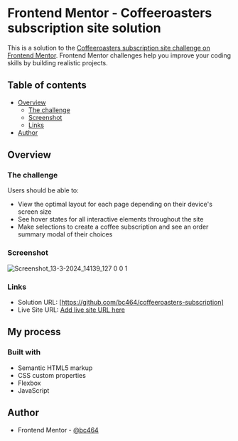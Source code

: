 # Frontend Mentor - Coffeeroasters subscription site solution

This is a solution to the [Coffeeroasters subscription site challenge on Frontend Mentor](https://www.frontendmentor.io/challenges/coffeeroasters-subscription-site-5Fc26HVY6). Frontend Mentor challenges help you improve your coding skills by building realistic projects. 

## Table of contents

- [Overview](#overview)
  - [The challenge](#the-challenge)
  - [Screenshot](#screenshot)
  - [Links](#links)
- [Author](#author)


## Overview

### The challenge

Users should be able to:

- View the optimal layout for each page depending on their device's screen size
- See hover states for all interactive elements throughout the site
- Make selections to create a coffee subscription and see an order summary modal of their choices
### Screenshot

![Screenshot_13-3-2024_14139_127 0 0 1](https://github.com/bc464/coffeeroasters-subscription/assets/82536545/dfb9774f-6f1a-42ec-a5d6-fdf2dba92859)

### Links

- Solution URL: [https://github.com/bc464/coffeeroasters-subscription]
- Live Site URL: [Add live site URL here](https://your-live-site-url.com)

## My process

### Built with

- Semantic HTML5 markup
- CSS custom properties
- Flexbox
- JavaScript

## Author

- Frontend Mentor - [@bc464](https://www.frontendmentor.io/profile/yourusername)

